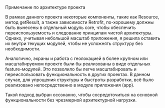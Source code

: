 Примечание по архитектуре проекта

В рамках данного проекта некоторые компоненты, такие как Resource, метод getResult, а также зависимости Retrofit, по-хорошему должны быть вынесены в отдельный модуль core, чтобы обеспечить переиспользуемость и следование принципам чистой архитектуры. Однако, учитывая небольшой масштаб приложения, я решила оставить их внутри текущих модулей, чтобы не усложнять структуру без необходимости.

Аналогично, экраны и работа с геолокацией в более крупном или масштабируемом проекте были бы реализованы в виде отдельных feature-модулей. Это позволило бы легче масштабировать и переиспользовать функциональность в других проектах. В данном случае, для упрощения структуры и быстроты разработки, всё было реализовано непосредственно в модуле приложения (app).

Такой подход выбран осознанно, чтобы сосредоточиться на основной функциональности без чрезмерной архитектурной нагрузки.
